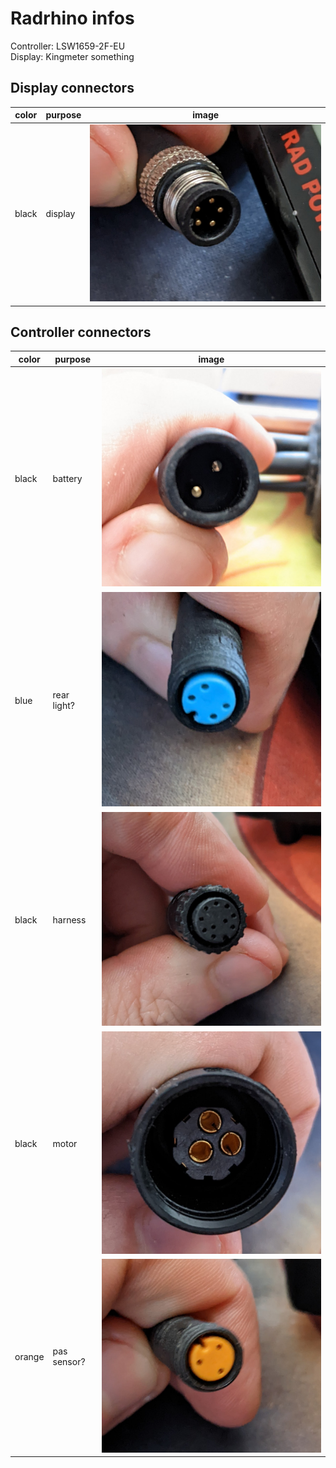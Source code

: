 # Radrhino infos

Controller: LSW1659-2F-EU  
Display: Kingmeter something

## Display connectors

| color | purpose | image |
|-------|---------|-------|
| black | display | ![display](/assets/2022-06-18-radrhino/display.jpg) |


## Controller connectors

| color | purpose | image 
|-------|---------|-------|
| black | battery | ![](/assets/2022-06-18-radrhino/battery.jpg) |
| blue | rear light? | ![](/assets/2022-06-18-radrhino/blue.jpg) |
| black | harness | ![](/assets/2022-06-18-radrhino/harness.jpg) |
| black | motor | ![](/assets/2022-06-18-radrhino/motor.jpg) |
| orange | pas sensor? | ![](/assets/2022-06-18-radrhino/orange.jpg) |

 
 
